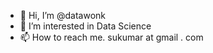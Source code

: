 - 👋 Hi, I’m @datawonk
- 👀 I’m interested in Data Science
- 📫 How to reach me. sukumar at gmail . com

<!---
datawonk/datawonk is a ✨ special ✨ repository because its `README.md` (this file) appears on your GitHub profile.
You can click the Preview link to take a look at your changes.
--->
